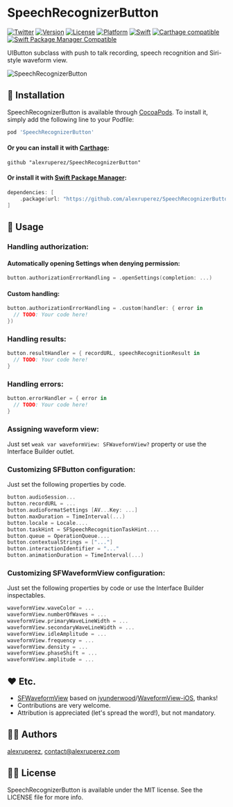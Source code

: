 # SpeechRecognizerButton

[![Twitter](https://img.shields.io/badge/contact-@alexruperez-0FABFF.svg?style=flat)](http://twitter.com/alexruperez)
[![Version](https://img.shields.io/cocoapods/v/SpeechRecognizerButton.svg?style=flat)](http://cocoapods.org/pods/SpeechRecognizerButton)
[![License](https://img.shields.io/cocoapods/l/SpeechRecognizerButton.svg?style=flat)](http://cocoapods.org/pods/SpeechRecognizerButton)
[![Platform](https://img.shields.io/cocoapods/p/SpeechRecognizerButton.svg?style=flat)](http://cocoapods.org/pods/SpeechRecognizerButton)
[![Swift](https://img.shields.io/badge/Swift-4-orange.svg?style=flat)](https://swift.org)
[![Carthage compatible](https://img.shields.io/badge/Carthage-compatible-4BC51D.svg?style=flat)](https://github.com/Carthage/Carthage)
[![Swift Package Manager Compatible](https://img.shields.io/badge/Swift%20Package%20Manager-compatible-4BC51D.svg?style=flat)](https://github.com/apple/swift-package-manager)

UIButton subclass with push to talk recording, speech recognition and Siri-style waveform view.

![SpeechRecognizerButton](https://github.com/alexruperez/SpeechRecognizerButton/raw/master/SpeechRecognizerButton.gif)

## 📲 Installation

SpeechRecognizerButton is available through [CocoaPods](http://cocoapods.org). To install it,
simply add the following line to your Podfile:

```ruby
pod 'SpeechRecognizerButton'
```

#### Or you can install it with [Carthage](https://github.com/Carthage/Carthage):

```ogdl
github "alexruperez/SpeechRecognizerButton"
```

#### Or install it with [Swift Package Manager](https://swift.org/package-manager/):

```swift
dependencies: [
    .package(url: "https://github.com/alexruperez/SpeechRecognizerButton.git")
]
```

## 🐒 Usage

### Handling authorization:

#### Automatically opening Settings when denying permission:

```swift
button.authorizationErrorHandling = .openSettings(completion: ...)
```

#### Custom handling:

```swift
button.authorizationErrorHandling = .custom(handler: { error in
  // TODO: Your code here!
})
```

### Handling results:

```swift
button.resultHandler = { recordURL, speechRecognitionResult in
  // TODO: Your code here!
}
```

### Handling errors:

```swift
button.errorHandler = { error in
  // TODO: Your code here!
}
```

### Assigning waveform view:

Just set `weak var waveformView: SFWaveformView?` property or use the Interface Builder outlet.

### Customizing SFButton configuration:

Just set the following properties by code.

```swift
button.audioSession...
button.recordURL = ...
button.audioFormatSettings [AV...Key: ...]
button.maxDuration = TimeInterval(...)
button.locale = Locale....
button.taskHint = SFSpeechRecognitionTaskHint....
button.queue = OperationQueue....
button.contextualStrings = ["..."]
button.interactionIdentifier = "..."
button.animationDuration = TimeInterval(...)
```

### Customizing SFWaveformView configuration:

Just set the following properties by code or use the Interface Builder inspectables.

```swift
waveformView.waveColor = ...
waveformView.numberOfWaves = ...
waveformView.primaryWaveLineWidth = ...
waveformView.secondaryWaveLineWidth = ...
waveformView.idleAmplitude = ...
waveformView.frequency = ...
waveformView.density = ...
waveformView.phaseShift = ...
waveformView.amplitude = ...
```

## ❤️ Etc.

* [SFWaveformView](https://github.com/alexruperez/SpeechRecognizerButton/blob/master/SpeechRecognizerButton/SFWaveformView.swift#L6) based on [jyunderwood](https://github.com/jyunderwood)/[WaveformView-iOS](https://github.com/jyunderwood/WaveformView-iOS), thanks!
* Contributions are very welcome.
* Attribution is appreciated (let's spread the word!), but not mandatory.

## 👨‍💻 Authors

[alexruperez](https://github.com/alexruperez), contact@alexruperez.com

## 👮‍♂️ License

SpeechRecognizerButton is available under the MIT license. See the LICENSE file for more info.
